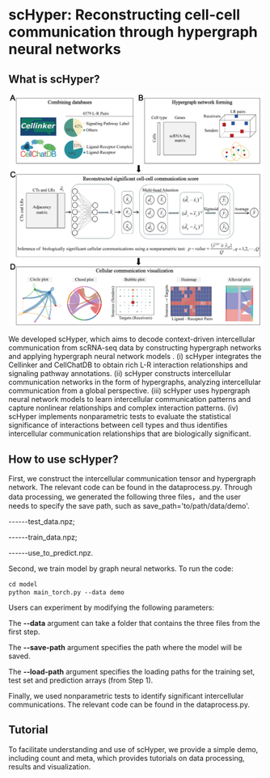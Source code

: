 # scHyper: Reconstructing cell-cell communication through hypergraph neural networks 

## What is scHyper?

![workflow](workflow.jpg)

We developed scHyper, which aims to decode context-driven intercellular communication from scRNA-seq data by constructing hypergraph networks and applying hypergraph neural network models . (i) scHyper integrates the Cellinker and CellChatDB to obtain rich L-R interaction relationships and signaling pathway annotations. (ii) scHyper constructs intercellular communication networks in the form of hypergraphs, analyzing intercellular communication from a global perspective. (iii) scHyper uses hypergraph neural network models to learn intercellular communication patterns and capture nonlinear relationships and complex interaction patterns. (iv) scHyper implements nonparametric tests to evaluate the statistical significance of interactions between cell types and thus identifies intercellular communication relationships that are biologically significant.

## How to use scHyper?

First, we construct the intercellular communication tensor and hypergraph network. The relevant code can be found in the dataprocess.py. Through data processing, we generated the following three files，and the user needs to specify the save path, such as save_path='to/path/data/demo'.

------test_data.npz;

------train_data.npz;

------use_to_predict.npz.

Second, we train model by graph neural networks. To run the code:

```
cd model
python main_torch.py --data demo 
```

Users can experiment by modifying the following parameters:

The **--data** argument can take a folder that contains the three files from the first step. 

The **--save-path** argument specifies the path where the model will be saved.

The **--load-path** argument specifies the loading paths for the training set, test set and prediction arrays (from Step 1).

Finally, we used nonparametric tests to identify significant intercellular communications. The relevant code can be found in the dataprocess.py. 

## Tutorial

To facilitate understanding and use of scHyper, we provide a simple demo, including count and meta, which provides tutorials on data processing, results and visualization.



